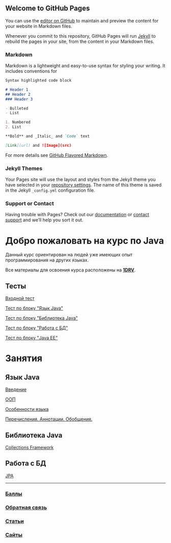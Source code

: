 ## Welcome to GitHub Pages

You can use the [editor on GitHub](https://github.com/kravtsov-viktor/bzzz.github.io/edit/master/README.md) to maintain and preview the content for your website in Markdown files.

Whenever you commit to this repository, GitHub Pages will run [Jekyll](https://jekyllrb.com/) to rebuild the pages in your site, from the content in your Markdown files.

### Markdown

Markdown is a lightweight and easy-to-use syntax for styling your writing. It includes conventions for

```markdown
Syntax highlighted code block

# Header 1
## Header 2
### Header 3

- Bulleted
- List

1. Numbered
2. List

**Bold** and _Italic_ and `Code` text

[Link](url) and ![Image](src)
```

For more details see [GitHub Flavored Markdown](https://guides.github.com/features/mastering-markdown/).

### Jekyll Themes

Your Pages site will use the layout and styles from the Jekyll theme you have selected in your [repository settings](https://github.com/kravtsov-viktor/bzzz.github.io/settings). The name of this theme is saved in the Jekyll `_config.yml` configuration file.

### Support or Contact

Having trouble with Pages? Check out our [documentation](https://help.github.com/categories/github-pages-basics/) or [contact support](https://github.com/contact) and we’ll help you sort it out.









# Добро пожаловать на курс по Java

Данный курс ориентирован на людей уже имеющих опыт программирования на других языках.

Все материалы для освоения курса расположены на [**1DRV**](https://1drv.ms/f/s!AnKjPGSwJeaXtFsQTnqF2g6SFj25).

## Тесты

[Входной тест](https://docs.google.com/forms/d/e/1FAIpQLScK8O8lyrwiyWguq_cQXSJXssmiOE1jZ7ULU1ZzKaEmueGKcw/viewform)

[Тест по блоку "Язык Java"](https://docs.google.com/forms/d/e/1FAIpQLSfaFRhIan2_5epQG2yGxQAXy7IlJycsmNP2JMd-h4LcWwkEBA/viewform)

[Тест по блоку "Библиотека Java"](https://docs.google.com/forms/d/e/1FAIpQLSf8_3Qsn9z5ONaqrhSRVenN_-MsPimPyKmNgNVCvuCpYSdlDg/viewform)

[Тест по блоку "Работа с БД"](https://docs.google.com/forms/d/e/1FAIpQLSdYDCVt4eGYgLMRJmySqs4B8bEYA5wD2DCdGXCT1YroumfH0g/viewform)

[Тест по блоку "Java EE"](https://docs.google.com/forms/d/e/1FAIpQLSc1h1YEdRtFb_8GBC5GQkdSH3RMZgxTOk1MKJCP0Pfs8Qc8Uw/viewform)

# Занятия

## Язык Java

[Введение](https://www.youtube.com/watch?v=YVRMRZZD3Hg)

[ООП](https://www.youtube.com/watch?v=2fz9CCVJlsk)

[Особенности языка](https://www.youtube.com/watch?v=ePeoHgDjVZE)

[Перечисления. Аннотации. Обобщения.](https://www.youtube.com/watch?v=mciN7ana6eY)

## Библиотека Java

[Collections Framework](https://youtu.be/tfRxCeYWc-g)

## Работа с БД

[JPA](https://youtu.be/hzyJmJx14MU)

---------------------------

### [Баллы](https://docs.google.com/spreadsheets/d/1L6mPsBtCBjMALAK_fewlrGtnhtj4XClf-fpe1FamiIE/edit?usp=sharing)

### [Обратная связь](https://docs.google.com/forms/d/1gQ_rOuFfYJ7AvUGBEnEJUVn7Ciue_k1AWtlW7e7fqQY/edit)

### [Статьи](https://kravtsov-viktor.github.io/articles)

### [Сайты](https://kravtsov-viktor.github.io/sites)
